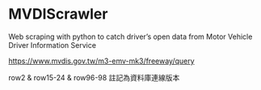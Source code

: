 # MVDIScrawler
Web scraping with python to catch driver’s open data from Motor Vehicle Driver Information Service

https://www.mvdis.gov.tw/m3-emv-mk3/freeway/query

row2 & row15-24 & row96-98 註記為資料庫連線版本
